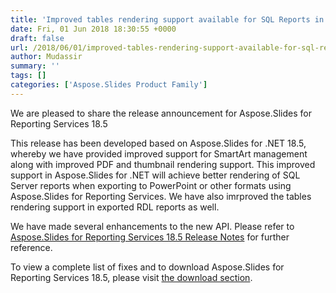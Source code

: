 ```yaml
---
title: 'Improved tables rendering support available for SQL Reports in Aspose.Slides'
date: Fri, 01 Jun 2018 18:30:55 +0000
draft: false
url: /2018/06/01/improved-tables-rendering-support-available-for-sql-reports-in-aspose.slides/
author: Mudassir
summary: ''
tags: []
categories: ['Aspose.Slides Product Family']
---
```


We are pleased to share the release announcement for Aspose.Slides for Reporting Services 18.5

This release has been developed based on Aspose.Slides for .NET 18.5, whereby we have provided improved support for SmartArt management along with improved PDF and thumbnail rendering support. This improved support in Aspose.Slides for .NET will achieve better rendering of SQL Server reports when exporting to PowerPoint or other formats using Aspose.Slides for Reporting Services. We have also imrproved the tables rendering support in exported RDL reports as well.

We have made several enhancements to the new API. Please refer to [Aspose.Slides for Reporting Services 18.5 Release Notes][1] for further reference.

To view a complete list of fixes and to download Aspose.Slides for Reporting Services 18.5, please visit [the download section][2].




[1]: https://docs.aspose.com/display/slidesreportingservices/Aspose.Slides+for+Reporting+Services+18.5+Release+Notes
[2]: https://downloads.aspose.com/slides/reportingservices




